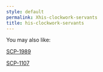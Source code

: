 ```yaml
---
style: default
permalink: Xhis-clockwork-servants
title: his-clockwork-servants
---
```

You may also like:

[SCP-1989](http://scp-wiki.net/scp-1989)

[SCP-1107](http://scp-wiki.net/scp-1107)
